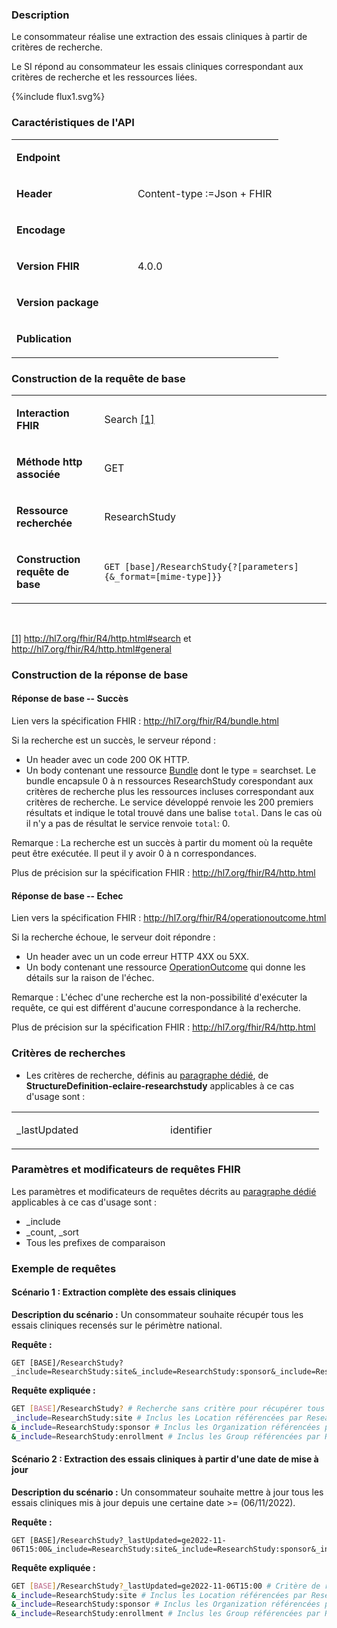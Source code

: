 ### Description

Le consommateur réalise une extraction des essais cliniques à partir de critères de recherche.

Le SI répond au consommateur les essais cliniques correspondant aux critères de recherche et les ressources liées.

<div style="text-inlin:center;">{%include flux1.svg%}</div>


### Caractéristiques de l'API 

<table width="25%">
<tbody>
<tr>
<td width="45%">
<p><strong>Endpoint</strong></p>
</td>

<td width="54%">
<p>&nbsp;</p>
</td>
</tr>
<tr>
<td width="45%">
<p><strong>Header</strong></p>
</td>
<td width="54%">
<p>Content-type&nbsp;:=Json + FHIR</p>
</td>
</tr>

<tr>
<td width="45%">
<p><strong>Encodage</strong></p>
</td>
<td width="54%">
<p>&nbsp;</p>
</td>
</tr>

<tr>
<td width="45%">
<p><strong>Version FHIR</strong></p>
</td>
<td width="54%">
<p>4.0.0</p>
</td>
</tr>

<tr>
<td width="45%">
<p><strong>Version package</strong></p>
</td>
<td width="54%">
<p>&nbsp;</p>
</td>
</tr>

<tr>
<td width="45%">
<p><strong>Publication</strong></p>
</td>
<td width="54%">
<p>&nbsp;</p>
</td>
</tr>

</tbody>
</table>


### Construction de la requête de base

<table>
<tbody>

<tr>
<td width="149">
<p><strong>Interaction FHIR</strong></p>
</td>
<td width="531">
<p>Search <a href="#_ftn1" name="_ftnref1">[1]</a> </p>
</td>
</tr>

<tr>
<td width="149">
<p><strong>Méthode http associée</strong></p>
</td>
<td width="531">
<p>GET</p>
</td>
</tr>

<tr>
<td width="149">
<p><strong>Ressource recherchée</strong></p>
</td>
<td width="531">
<p>ResearchStudy</p>
</td>
</tr>

<tr>
<td width="149">
<p><strong>Construction requête de base</strong></p>
</td>
<td width="531">
<p><code>GET [base]/ResearchStudy{?[parameters]{&amp;_format=[mime-type]}}</code></p>
</td>
</tr>

</tbody>
</table>

<p>&nbsp;</p>
<p><a href="#_ftnref1" name="_ftn1">[1]</a> <a href="http://hl7.org/fhir/R4/http.html#search">http://hl7.org/fhir/R4/http.html#search</a> et <a href="http://hl7.org/fhir/R4/http.html#general">http://hl7.org/fhir/R4/http.html#general</a></p>


### Construction de la réponse de base

#### Réponse de base -- Succès

Lien vers la spécification FHIR : <http://hl7.org/fhir/R4/bundle.html>

Si la recherche est un succès, le serveur répond :
-  Un header avec un code 200 OK HTTP.
-  Un body contenant une ressource [Bundle](http://hl7.org/fhir/R4/bundle.html) dont le type = searchset. Le bundle encapsule 0 à n ressources ResearchStudy corespondant aux critères de recherche plus les ressources incluses correspondant aux critères de recherche.
Le service développé renvoie les 200 premiers résultats et indique le total trouvé dans une balise `total`. Dans le cas où il n'y a pas de résultat le service renvoie `total`: 0.

Remarque : La recherche est un succès à partir du moment où la requête peut être exécutée. Il peut il y avoir 0 à n correspondances.

Plus de précision sur la spécification FHIR : <http://hl7.org/fhir/R4/http.html>

#### Réponse de base -- Echec

Lien vers la spécification FHIR :
<http://hl7.org/fhir/R4/operationoutcome.html>

Si la recherche échoue, le serveur doit répondre :
-   Un header avec un un code erreur HTTP 4XX ou 5XX.
-   Un body contenant une ressource [OperationOutcome](http://hl7.org/fhir/R4/operationoutcome.html) qui donne les détails sur la raison de l'échec.

Remarque : L'échec d'une recherche est la non-possibilité d'exécuter la
requête, ce qui est différent d'aucune correspondance à la recherche.

Plus de précision sur la spécification FHIR : <http://hl7.org/fhir/R4/http.html>

### Critères de recherches

-   Les critères de recherche, définis au [paragraphe dédié](search_param.html#structuredefinition-eclaire-researchstudy), de **StructureDefinition-eclaire-researchstudy** applicables à ce cas d'usage sont :

<table>
<tbody>
<tr>

<td width="230">
<p>_lastUpdated</p>
</td>

<td width="230">
<p>identifier</p>
</td>

</tr>
</tbody>
</table>


### Paramètres et modificateurs de requêtes FHIR

Les paramètres et modificateurs de requêtes décrits au [paragraphe dédié](modifiers.html)
applicables à ce cas d'usage sont :

- _include
- _count, _sort
- Tous les prefixes de comparaison


### Exemple de requêtes

#### Scénario 1 : Extraction complète des essais cliniques

**Description du scénario :** Un consommateur souhaite récupér tous les essais cliniques recensés sur le périmètre national.

**Requête :**
```
GET [BASE]/ResearchStudy?_include=ResearchStudy:site&_include=ResearchStudy:sponsor&_include=ResearchStudy:enrollment
```

**Requête expliquée :**
```sh
GET [BASE]/ResearchStudy? # Recherche sans critère pour récupérer tous les essais cliniques
_include=ResearchStudy:site # Inclus les Location référencées par ResearchStudy
&_include=ResearchStudy:sponsor # Inclus les Organization référencées par ResearchStudy
&_include=ResearchStudy:enrollment # Inclus les Group référencées par ResearchStudy
```

#### Scénario 2 : Extraction des essais cliniques à partir d'une date de mise à jour

**Description du scénario :** Un consommateur souhaite mettre à jour tous les essais cliniques mis à jour depuis une certaine date \>= (06/11/2022).

**Requête :**
```
GET [BASE]/ResearchStudy?_lastUpdated=ge2022-11-06T15:00&_include=ResearchStudy:site&_include=ResearchStudy:sponsor&_include=ResearchStudy:enrollment
```

**Requête expliquée :**
```sh
GET [BASE]/ResearchStudy?_lastUpdated=ge2022-11-06T15:00 # Critère de recherche de sur la date de mise à jour (ge = greater than)
&_include=ResearchStudy:site # Inclus les Location référencées par ResearchStudy
&_include=ResearchStudy:sponsor # Inclus les Organization référencées par ResearchStudy
&_include=ResearchStudy:enrollment # Inclus les Group référencées par ResearchStudy
```